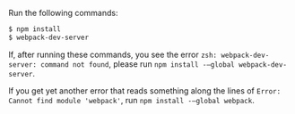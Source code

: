 Run the following commands:

```sh
$ npm install
$ webpack-dev-server
```

If, after running these commands, you see the error `zsh: webpack-dev-server: command not found`, please run `npm install -—global webpack-dev-server`.

If you get yet another error that reads something along the lines of `Error: Cannot find module 'webpack'`, run `npm install -—global webpack`.
